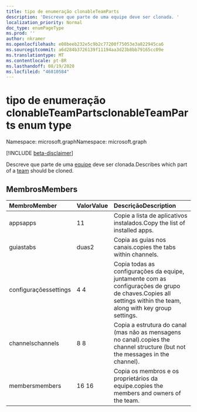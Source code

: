 ```yaml
---
title: tipo de enumeração clonableTeamParts
description: 'Descreve que parte de uma equipe deve ser clonada. '
localization_priority: Normal
doc_type: enumPageType
ms.prod: ''
author: nkramer
ms.openlocfilehash: e08beeb232e5c9b2c77200f75053e3a822945ca6
ms.sourcegitcommit: a6d284b3726139f11194aa3d23b8bb79165cc09e
ms.translationtype: MT
ms.contentlocale: pt-BR
ms.lasthandoff: 08/19/2020
ms.locfileid: "46810584"
---
```

# <a name="clonableteamparts-enum-type"></a><span data-ttu-id="b7c7a-103">tipo de enumeração clonableTeamParts</span><span class="sxs-lookup"><span data-stu-id="b7c7a-103">clonableTeamParts enum type</span></span>

<span data-ttu-id="b7c7a-104">Namespace: microsoft.graph</span><span class="sxs-lookup"><span data-stu-id="b7c7a-104">Namespace: microsoft.graph</span></span>

[!INCLUDE [beta-disclaimer](../../includes/beta-disclaimer.md)]

<span data-ttu-id="b7c7a-105">Descreve que parte de uma [equipe](../resources/team.md) deve ser clonada.</span><span class="sxs-lookup"><span data-stu-id="b7c7a-105">Describes which part of a [team](../resources/team.md) should be cloned.</span></span>

## <a name="members"></a><span data-ttu-id="b7c7a-106">Membros</span><span class="sxs-lookup"><span data-stu-id="b7c7a-106">Members</span></span>

| <span data-ttu-id="b7c7a-107">Membro</span><span class="sxs-lookup"><span data-stu-id="b7c7a-107">Member</span></span> | <span data-ttu-id="b7c7a-108">Valor</span><span class="sxs-lookup"><span data-stu-id="b7c7a-108">Value</span></span>| <span data-ttu-id="b7c7a-109">Descrição</span><span class="sxs-lookup"><span data-stu-id="b7c7a-109">Description</span></span> |
|:---------------|:--------|:----------|
|<span data-ttu-id="b7c7a-110">apps</span><span class="sxs-lookup"><span data-stu-id="b7c7a-110">apps</span></span>|<span data-ttu-id="b7c7a-111">1</span><span class="sxs-lookup"><span data-stu-id="b7c7a-111">1</span></span>|<span data-ttu-id="b7c7a-112">Copie a lista de aplicativos instalados.</span><span class="sxs-lookup"><span data-stu-id="b7c7a-112">Copy the list of installed apps.</span></span>|
|<span data-ttu-id="b7c7a-113">guias</span><span class="sxs-lookup"><span data-stu-id="b7c7a-113">tabs</span></span>|<span data-ttu-id="b7c7a-114">duas</span><span class="sxs-lookup"><span data-stu-id="b7c7a-114">2</span></span>|<span data-ttu-id="b7c7a-115">Copia as guias nos canais.</span><span class="sxs-lookup"><span data-stu-id="b7c7a-115">copies the tabs within channels.</span></span>|
|<span data-ttu-id="b7c7a-116">configurações</span><span class="sxs-lookup"><span data-stu-id="b7c7a-116">settings</span></span>|<span data-ttu-id="b7c7a-117">4 </span><span class="sxs-lookup"><span data-stu-id="b7c7a-117">4</span></span>|<span data-ttu-id="b7c7a-118">Copia todas as configurações da equipe, juntamente com as configurações de grupo de chaves.</span><span class="sxs-lookup"><span data-stu-id="b7c7a-118">Copies all settings within the team, along with key group settings.</span></span>|
|<span data-ttu-id="b7c7a-119">channels</span><span class="sxs-lookup"><span data-stu-id="b7c7a-119">channels</span></span>|<span data-ttu-id="b7c7a-120">8 </span><span class="sxs-lookup"><span data-stu-id="b7c7a-120">8</span></span>|<span data-ttu-id="b7c7a-121">Copia a estrutura do canal (mas não as mensagens no canal).</span><span class="sxs-lookup"><span data-stu-id="b7c7a-121">copies the channel structure (but not the messages in the channel).</span></span>|
|<span data-ttu-id="b7c7a-122">members</span><span class="sxs-lookup"><span data-stu-id="b7c7a-122">members</span></span>|<span data-ttu-id="b7c7a-123">16 </span><span class="sxs-lookup"><span data-stu-id="b7c7a-123">16</span></span>|<span data-ttu-id="b7c7a-124">Copia os membros e os proprietários da equipe.</span><span class="sxs-lookup"><span data-stu-id="b7c7a-124">copies the members and owners of the team.</span></span>|
